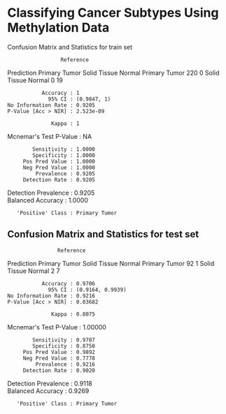 # Classifying Cancer Subtypes Using Methylation Data
Confusion Matrix and Statistics for train set

                     Reference
Prediction            Primary Tumor Solid Tissue Normal
  Primary Tumor                 220                   0
  Solid Tissue Normal             0                  19
                                       
               Accuracy : 1            
                 95% CI : (0.9847, 1)  
    No Information Rate : 0.9205       
    P-Value [Acc > NIR] : 2.523e-09    
                                       
                  Kappa : 1            
                                       
 Mcnemar's Test P-Value : NA           
                                       
            Sensitivity : 1.0000       
            Specificity : 1.0000       
         Pos Pred Value : 1.0000       
         Neg Pred Value : 1.0000       
             Prevalence : 0.9205       
         Detection Rate : 0.9205       
   Detection Prevalence : 0.9205       
      Balanced Accuracy : 1.0000       
                                       
       'Positive' Class : Primary Tumor

## Confusion Matrix and Statistics for test set

                    Reference
Prediction            Primary Tumor Solid Tissue Normal
  Primary Tumor                  92                   1
  Solid Tissue Normal             2                   7
                                          
               Accuracy : 0.9706          
                 95% CI : (0.9164, 0.9939)
    No Information Rate : 0.9216          
    P-Value [Acc > NIR] : 0.03682         
                                          
                  Kappa : 0.8075          
                                          
 Mcnemar's Test P-Value : 1.00000         
                                          
            Sensitivity : 0.9787          
            Specificity : 0.8750          
         Pos Pred Value : 0.9892          
         Neg Pred Value : 0.7778          
             Prevalence : 0.9216          
         Detection Rate : 0.9020          
   Detection Prevalence : 0.9118          
      Balanced Accuracy : 0.9269          
                                          
       'Positive' Class : Primary Tumor   
  
